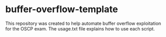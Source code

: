 # buffer-overflow-template

This repository was created to help automate buffer overflow exploitation for the OSCP exam. The usage.txt file explains how to use each script. 
